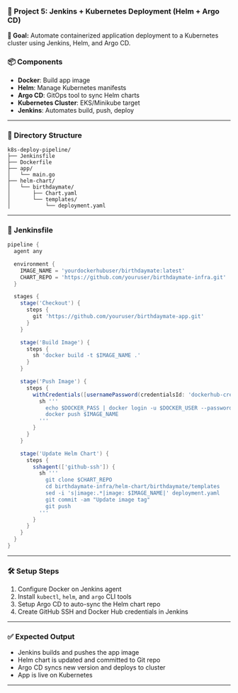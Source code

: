
### 📁 Project 5: Jenkins + Kubernetes Deployment (Helm + Argo CD)

**🎯 Goal:** Automate containerized application deployment to a Kubernetes cluster using Jenkins, Helm, and Argo CD.

### 📦 Components

* **Docker**: Build app image
* **Helm**: Manage Kubernetes manifests
* **Argo CD**: GitOps tool to sync Helm charts
* **Kubernetes Cluster**: EKS/Minikube target
* **Jenkins**: Automates build, push, deploy

---

### 📂 Directory Structure

```
k8s-deploy-pipeline/
├── Jenkinsfile
├── Dockerfile
├── app/
│   └── main.go
├── helm-chart/
│   └── birthdaymate/
│       ├── Chart.yaml
│       └── templates/
│           └── deployment.yaml
```

---

### 📄 Jenkinsfile

```groovy
pipeline {
  agent any

  environment {
    IMAGE_NAME = 'yourdockerhubuser/birthdaymate:latest'
    CHART_REPO = 'https://github.com/youruser/birthdaymate-infra.git'
  }

  stages {
    stage('Checkout') {
      steps {
        git 'https://github.com/youruser/birthdaymate-app.git'
      }
    }

    stage('Build Image') {
      steps {
        sh 'docker build -t $IMAGE_NAME .'
      }
    }

    stage('Push Image') {
      steps {
        withCredentials([usernamePassword(credentialsId: 'dockerhub-creds', usernameVariable: 'DOCKER_USER', passwordVariable: 'DOCKER_PASS')]) {
          sh '''
            echo $DOCKER_PASS | docker login -u $DOCKER_USER --password-stdin
            docker push $IMAGE_NAME
          '''
        }
      }
    }

    stage('Update Helm Chart') {
      steps {
        sshagent(['github-ssh']) {
          sh '''
            git clone $CHART_REPO
            cd birthdaymate-infra/helm-chart/birthdaymate/templates
            sed -i 's|image:.*|image: $IMAGE_NAME|' deployment.yaml
            git commit -am "Update image tag"
            git push
          '''
        }
      }
    }
  }
}
```

---

### 🛠️ Setup Steps

1. Configure Docker on Jenkins agent
2. Install `kubectl`, `helm`, and `argo` CLI tools
3. Setup Argo CD to auto-sync the Helm chart repo
4. Create GitHub SSH and Docker Hub credentials in Jenkins

---

### ✅ Expected Output

* Jenkins builds and pushes the app image
* Helm chart is updated and committed to Git repo
* Argo CD syncs new version and deploys to cluster
* App is live on Kubernetes

---

